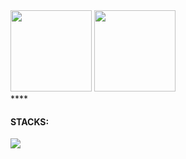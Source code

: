 

<div>
  <img height="130em" src="https://github-readme-stats.vercel.app/api?username=luiz1807&count_private=true&show_icons=true&theme=nightowl">
  <img height="130em" src="https://github-readme-stats.vercel.app/api/top-langs/?username=luiz1807&langs_count=8&hide_progress=true&theme=nightowl">
</div>****

 #### STACKS:
<img src="https://skillicons.dev/icons?i=html,css,js,ts,react,styledcomponents,tailwind,python,django,express,nodejs,nestjs,prisma,linux,docker,github,git,figma,mint,debian,windows&perline=9" />
